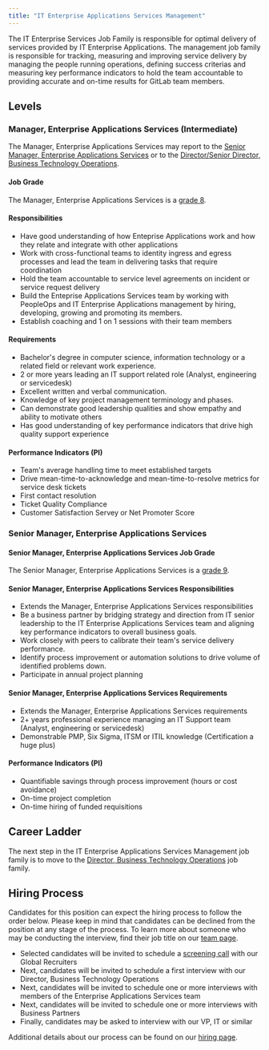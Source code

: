 ```yaml
---
title: "IT Enterprise Applications Services Management"
---
```


The IT Enterprise Services Job Family is responsible for optimal delivery of services provided by IT Enterprise Applications. The management job family is responsible for tracking, measuring and improving service delivery by managing the people running operations, defining success criterias and measuring key performance indicators to hold the team accountable to providing accurate and on-time results for GitLab team members.

## Levels

### Manager, Enterprise Applications Services (Intermediate)

The Manager, Enterprise Applications Services may report to the [Senior Manager, Enterprise Applications Services](/job-families/finance/information-technology/it-entapps-services/#senior-manager-enterprise-applications-services) or to the [Director/Senior Director, Business Technology Operations](/job-families/finance/director-bt-operations).

#### Job Grade

The Manager, Enterprise Applications Services is a [grade 8](/handbook/total-rewards/compensation/compensation-calculator/#gitlab-job-grades).

#### Responsibilities

- Have good understanding of how Enteprise Applications work and how they relate and integrate with other applications
- Work with cross-functional teams to identity ingress and egress processes and lead the team in delivering tasks that require coordination
- Hold the team accountable to service level agreements on incident or service request delivery
- Build the Enteprise Applications Services team by working with PeopleOps and IT Enterprise Applications management by hiring, developing, growing and promoting its members.
- Establish coaching and 1 on 1 sessions with their team members

#### Requirements

- Bachelor's degree in computer science, information technology or a related field or relevant work experience.
- 2 or more years leading an IT support related role (Analyst, engineering or servicedesk)
- Excellent written and verbal communication.
- Knowledge of key project management terminology and phases.
- Can demonstrate good leadership qualities and show empathy and ability to motivate others
- Has good understanding of key performance indicators that drive high quality support experience

#### Performance Indicators (PI)

- Team's average handling time to meet established targets
- Drive mean-time-to-acknowledge and mean-time-to-resolve metrics for service desk tickets
- First contact resolution
- Ticket Quality Compliance
- Customer Satisfaction Servey or Net Promoter Score

### Senior Manager, Enterprise Applications Services

#### Senior Manager, Enterprise Applications Services Job Grade

The Senior Manager, Enterprise Applications Services is a [grade 9](/handbook/total-rewards/compensation/compensation-calculator/#gitlab-job-grades).

#### Senior Manager, Enterprise Applications Services Responsibilities

- Extends the Manager, Enterprise Applications Services responsibilities
- Be a business partner by bridging strategy and direction from IT senior leadership to the IT Enterprise Applications Services team and aligning key performance indicators to overall business goals.
- Work closely with peers to calibrate their team's service delivery performance.
- Identify process improvement or automation solutions to drive volume of identified problems down.
- Participate in annual project planning

#### Senior Manager, Enterprise Applications Services Requirements

- Extends the Manager, Enterprise Applications Services requirements
- 2+ years professional experience managing an IT Support team (Analyst, engineering or servicedesk)
- Demonstrable PMP, Six Sigma, ITSM or ITIL knowledge (Certification a huge plus)

#### Performance Indicators (PI)

- Quantifiable savings through process improvement (hours or cost avoidance)
- On-time project completion
- On-time hiring of funded requisitions

## Career Ladder

The next step in the IT Enterprise Applications Services Management job family is to move to the [Director, Business Technology Operations](/job-families/finance/director-bt-operations) job family.

## Hiring Process

Candidates for this position can expect the hiring process to follow the order below. Please keep in mind that candidates can be declined from the position at any stage of the process. To learn more about someone who may be conducting the interview, find their job title on our [team page](/handbook/company/team/).

- Selected candidates will be invited to schedule a [screening call](/handbook/hiring/candidate-faq/#screening-call) with our Global Recruiters
- Next, candidates will be invited to schedule a first interview with our Director, Business Technology Operations
- Next, candidates will be invited to schedule one or more interviews with members of the Enterprise Applications Services team
- Next, candidates will be invited to schedule one or more interviews with Business Partners
- Finally, candidates may be asked to interview with our VP, IT or similar

Additional details about our process can be found on our [hiring page](/handbook/hiring/).
